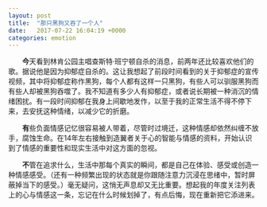 ```yaml
---
layout: post
title:  "那只黑狗又吞了一个人"
date:   2017-07-22 16:04:19 +0000
categories: emotion
---
```

&emsp;&emsp;**今**天看到林肯公园主唱查斯特·班宁顿自杀的消息，前两年还比较喜欢他们的歌。据说他是因为抑郁症自杀的。这让我想起了前段时间看到的关于抑郁症的宣传视频，其中将抑郁症称作黑狗，每个人都有这样一只黑狗，有些人可以驯服黑狗而有些人却被黑狗吞噬了。我不知道有多少人有抑郁症，或者说长期被一种消沉的情绪困扰。有一段时间抑郁在我身上间歇地发作，以至于我的正常生活不得不停下来，去安抚这种情绪，以减少它的折磨。

&emsp;&emsp;**有**些负面情感记忆很容易被人带着，尽管时过境迁，这种情感却依然纠缠不放手，腐蚀生命。在14年左右接触到造翼者关于心的智能与情感的资料，开始认识到了情感的重要性和现实生活中对这方面的忽视。

&emsp;&emsp;**不**管在追求什么，生活中那每个真实的瞬间，都是自己在体验、感受或创造一种情感感受。（还有一种频繁出现的状态就是你跟随注意力沉浸在思绪中，暂时屏蔽掉当下的感受。）毫无疑问，这悄无声息却又无比重要。想起我的年度关注列表上的心与情感这一条，忘记在什么时候划掉了，有点后悔，现在重新把它添进来。
